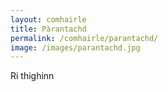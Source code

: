 ```yaml
---
layout: comhairle
title: Pàrantachd
permalink: /comhairle/parantachd/
image: /images/parantachd.jpg
---
```


Ri thighinn